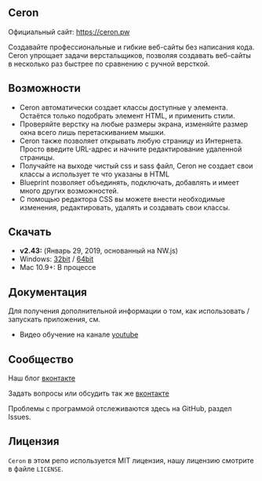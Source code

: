 ## Ceron

Официальный сайт: https://ceron.pw

Создавайте профессиональные и гибкие веб-сайты без написания кода. Ceron упрощает задачи верстальщиков, позволяя создавать веб-сайты в несколько раз быстрее по сравнению с ручной версткой.


## Возможности

* Ceron автоматически создает классы доступные у элемента. Остаётся только подобрать элемент HTML, и применить стили.
* Проверяйте верстку на любые размеры экрана, изменяйте размер окна всего лишь перетаскиванием мышки.
* Ceron также позволяет открывать любую страницу из Интернета. Просто введите URL-адрес и начните редактирование удаленной страницы.
* Получайте на выходе чистый css и sass файл, Ceron не создает свои классы а использует те что указаны в HTML
* Blueprint позволяет объединять, подключать, добавлять и имеет много других возможностей.
* С помощью редактора CSS вы можете внести необходимые изменения, редактировать, удалять и создавать свои классы.

## Скачать
* **v2.43:** (Январь 29, 2019, основанный на NW.js) 
 * Windows: [32bit](https://ceron.pw/setup/win/32/ceron.exe) / [64bit](https://ceron.pw/setup/win/64/ceron.exe)
 * Mac 10.9+: В процессе

## Документация

Для получения дополнительной информации о том, как использовать / запускать приложения, см.

* Видео обучение на канале [youtube](https://www.youtube.com/channel/UCILNJDfu_frGFXJTPYxjrtQ)

## Сообщество

Наш блог [вконтакте](https://vk.com/ceron_app)

Задать вопросы или обсудить так же [вконтакте](https://vk.com/board162277058)

Проблемы с программой отслеживаются здесь на GitHub, раздел Issues.

## Лицензия

`Ceron` в этом репо используется MIT лицензия, нашу лицензию смотрите в файле `LICENSE`.
